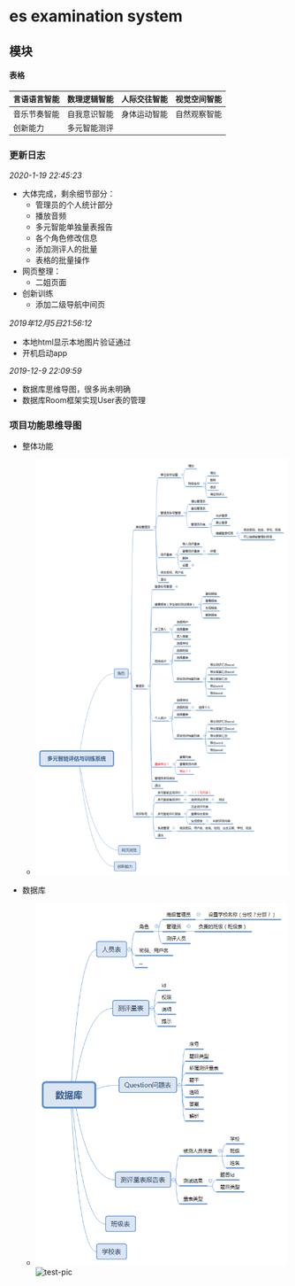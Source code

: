 # es examination system

## 模块

#### 表格

|言语语言智能|数理逻辑智能|人际交往智能|视觉空间智能|
|:---|:---:|:---:|---:|
|音乐节奏智能|自我意识智能|身体运动智能|自然观察智能|
|创新能力|多元智能测评|             |         |




### 更新日志
_2020-1-19 22:45:23_
+ 大体完成，剩余细节部分：
    + 管理员的个人统计部分
    + 播放音频
    + 多元智能单独量表报告
    + 各个角色修改信息
    + 添加测评人的批量
    + 表格的批量操作
+ 网页整理：
    + 二姐页面
+ 创新训练
    + 添加二级导航中间页

_2019年12月5日21:56:12_

+ 本地html显示本地图片验证通过
+ 开机启动app

_2019-12-9 22:09:59_
+ 数据库思维导图，很多尚未明确
+ 数据库Room框架实现User表的管理



### 项目功能思维导图

+ 整体功能
    + ![xmind](./ProjcetData/多元智能评估与训练系统.png "xmind")

+ 数据库
    + ![数据库](./ProjcetData/数据库.png "数据库")
![test-pic](https://upload.jianshu.io/users/upload_avatars/13623636/b65d89a7-6115-479e-8004-18753e925b69?imageMogr2/auto-orient/strip|imageView2/1/w/240/h/240 "my title")

